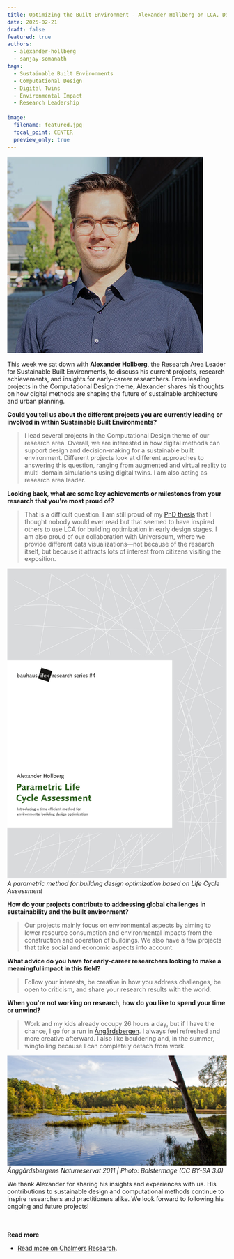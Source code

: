 ```yaml
---
title: Optimizing the Built Environment - Alexander Hollberg on LCA, Digital Twins, and Innovation
date: 2025-02-21
draft: false
featured: true
authors:
  - alexander-hollberg
  - sanjay-somanath
tags:
  - Sustainable Built Environments
  - Computational Design
  - Digital Twins
  - Environmental Impact
  - Research Leadership

image:
  filename: featured.jpg
  focal_point: CENTER
  preview_only: true
---
```

![Portrait photo of Alexander Hollberg](featured.jpg)

This week we sat down with **Alexander Hollberg**, the Research Area Leader for Sustainable Built Environments, to discuss his current projects, research achievements, and insights for early-career researchers. From leading projects in the Computational Design theme, Alexander shares his thoughts on how digital methods are shaping the future of sustainable architecture and urban planning.

**Could you tell us about the different projects you are currently leading or involved in within Sustainable Built Environments?**

> I lead several projects in the Computational Design theme of our research area. Overall, we are interested in how digital methods can support design and decision-making for a sustainable built environment. Different projects look at different approaches to answering this question, ranging from augmented and virtual reality to multi-domain simulations using digital twins. I am also acting as research area leader.

**Looking back, what are some key achievements or milestones from your research that you're most proud of?**

> That is a difficult question. I am still proud of my [PhD thesis](https://www.db-thueringen.de/receive/dbt_mods_00037445) that I thought nobody would ever read but that seemed to have inspired others to use LCA for building optimization in early design stages. I am also proud of our collaboration with Universeum, where we provide different data visualizations—not because of the research itself, but because it attracts lots of interest from citizens visiting the exposition.

![Alexander's PhD Thesis](thesis-cover.jpg)
*A parametric method for building design optimization based on Life Cycle Assessment*

**How do your projects contribute to addressing global challenges in sustainability and the built environment?**

> Our projects mainly focus on environmental aspects by aiming to lower resource consumption and environmental impacts from the construction and operation of buildings. We also have a few projects that take social and economic aspects into account.

**What advice do you have for early-career researchers looking to make a meaningful impact in this field?**

> Follow your interests, be creative in how you address challenges, be open to criticism, and share your research results with the world.

**When you're not working on research, how do you like to spend your time or unwind?**

> Work and my kids already occupy 26 hours a day, but if I have the chance, I go for a run in [Ängårdsbergen](https://www.goteborg.com/platser/anggardsbergens-naturreservat). I always feel refreshed and more creative afterward. I also like bouldering and, in the summer, wingfoiling because I can completely detach from work.

![Änggårdsbergens Naturreservat 2011 | Photo: Bolstermage (CC BY-SA 3.0)](aenggardsbergens-naturreservat.jpg)
*Änggårdsbergens Naturreservat 2011 | Photo: Bolstermage (CC BY-SA 3.0)*


We thank Alexander for sharing his insights and experiences with us. His contributions to sustainable design and computational methods continue to inspire researchers and practitioners alike. We look forward to following his ongoing and future projects!

<br> </br>
<strong> Read more </strong>
- [Read more on Chalmers Research](https://research.chalmers.se/en/person/hollberg).
